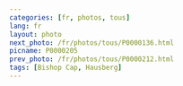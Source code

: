 ```yaml
---
categories: [fr, photos, tous]
lang: fr
layout: photo
next_photo: /fr/photos/tous/P0000136.html
picname: P0000205
prev_photo: /fr/photos/tous/P0000212.html
tags: [Bishop Cap, Hausberg]
---
```

